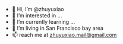 - 👋 Hi, I’m @zhuyuxiao
- 👀 I’m interested in ...
- 🌱 I’m currently learning ...
- 💞️ I’m living in San Francisco bay area
- 📫 reach me at zhuyuxiao.mail@gmail.com

<!---
zhuyuxiao/zhuyuxiao is a ✨ special ✨ repository because its `README.md` (this file) appears on your GitHub profile.
You can click the Preview link to take a look at your changes.
--->
